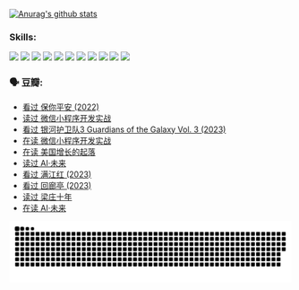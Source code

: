 
[![Anurag's github stats](https://github-readme-stats.vercel.app/api?username=w940853815)](https://github.com/anuraghazra/github-readme-stats)

### Skills:

<code><img height="32" src="https://cdn.jsdelivr.net/npm/simple-icons@v5/icons/python.svg"></code>
<code><img height="32" src="https://cdn.jsdelivr.net/npm/simple-icons@v5/icons/javascript.svg"></code>
<code><img height="32" src="https://cdn.jsdelivr.net/npm/simple-icons@v5/icons/django.svg"></code>
<code><img height="32" src="https://cdn.jsdelivr.net/npm/simple-icons@v5/icons/flask.svg"></code>
<code><img height="32" src="https://cdn.jsdelivr.net/npm/simple-icons@v5/icons/vuetify.svg"></code>
<code><img height="32" src="https://cdn.jsdelivr.net/npm/simple-icons@v5/icons/git.svg"></code>
<code><img height="32" src="https://cdn.jsdelivr.net/npm/simple-icons@v5/icons/docker.svg"></code>
<code><img height="32" src="https://cdn.jsdelivr.net/npm/simple-icons@v5/icons/postgresql.svg"></code>
<code><img height="32" src="https://cdn.jsdelivr.net/npm/simple-icons@v5/icons/elasticsearch.svg"></code>
<code><img height="32" src="https://cdn.jsdelivr.net/npm/simple-icons@v5/icons/macos.svg"></code>
<code><img height="32" src="https://cdn.jsdelivr.net/npm/simple-icons@v5/icons/linux.svg"></code>

### 🗣 豆瓣:

<!-- DOUBAN-ACTIVITIES:START -->
- [看过 保你平安‎ (2022)](https://www.douban.com/people/136069238/status/4239139510/?_i=84290659)
- [读过 微信小程序开发实战](https://www.douban.com/people/136069238/status/4237321528/?_i=84290659)
- [看过 银河护卫队3 Guardians of the Galaxy Vol. 3‎ (2023)](https://www.douban.com/people/136069238/status/4236631849/?_i=84290659)
- [在读 微信小程序开发实战](https://www.douban.com/people/136069238/status/4230177692/?_i=84290659)
- [在读 美国增长的起落](https://www.douban.com/people/136069238/status/4220055912/?_i=84290659)
- [读过 AI·未来](https://www.douban.com/people/136069238/status/4220054171/?_i=84290659)
- [看过 满江红‎ (2023)](https://www.douban.com/people/136069238/status/4219146433/?_i=84290659)
- [看过 回廊亭‎ (2023)](https://www.douban.com/people/136069238/status/4215992758/?_i=84290659)
- [读过 梁庄十年](https://www.douban.com/people/136069238/status/4206664969/?_i=84290659)
- [在读 AI·未来](https://www.douban.com/people/136069238/status/4206653520/?_i=84290659)
<!-- DOUBAN-ACTIVITIES:END -->


![Snake animation](https://raw.githubusercontent.com/w940853815/w940853815/output/github-contribution-grid-snake.svg)

<!--
**w940853815/w940853815** is a ✨ _special_ ✨ repository because its `README.md` (this file) appears on your GitHub profile.

Here are some ideas to get you started:

- 🔭 I’m currently working on ...
- 🌱 I’m currently learning ...
- 👯 I’m looking to collaborate on ...
- 🤔 I’m looking for help with ...
- 💬 Ask me about ...
- 📫 How to reach me: ...
- 😄 Pronouns: ...
- ⚡ Fun fact: ...
-->
